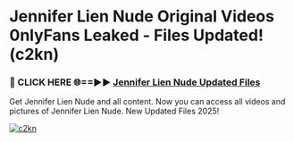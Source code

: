 # Jennifer Lien Nude Original Videos 0nlyFans Leaked - Files Updated! (c2kn)

<h3>🔴 CLICK HERE 🌐==►► <a href="https://tinyurl.com/52m3yx9h" rel="nofollow">Jennifer Lien Nude Updated Files</a></h3>

Get Jennifer Lien Nude and all content. Now you can access all videos and pictures of Jennifer Lien Nude. New Updated Files 2025!

[![c2kn](https://i.imgur.com/TnHtlc8.gif)](https://tinyurl.com/52m3yx9h)
